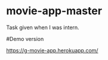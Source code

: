 # movie-app-master
Task given when I was intern.

#Demo version

https://g-movie-app.herokuapp.com/

